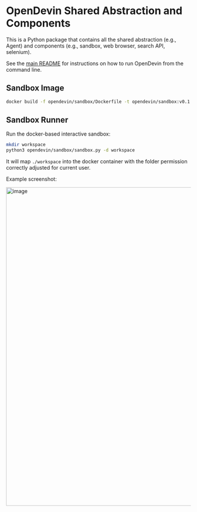 # OpenDevin Shared Abstraction and Components

This is a Python package that contains all the shared abstraction (e.g., Agent) and components (e.g., sandbox, web browser, search API, selenium).

See the [main README](../README.md) for instructions on how to run OpenDevin from the command line.

## Sandbox Image
```bash
docker build -f opendevin/sandbox/Dockerfile -t opendevin/sandbox:v0.1 .
```

## Sandbox Runner

Run the docker-based interactive sandbox:

```bash
mkdir workspace
python3 opendevin/sandbox/sandbox.py -d workspace
```

It will map `./workspace` into the docker container with the folder permission correctly adjusted for current user.

Example screenshot:

<img width="868" alt="image" src="https://github.com/OpenDevin/OpenDevin/assets/38853559/8dedcdee-437a-4469-870f-be29ca2b7c32">
